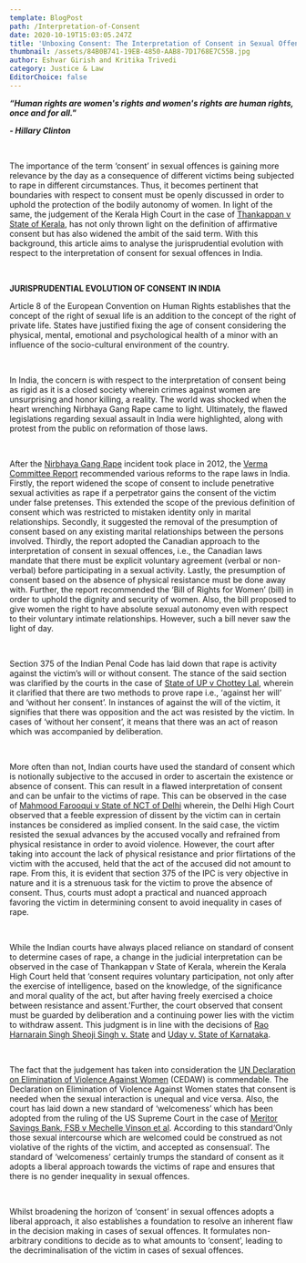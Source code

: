 ```yaml
---
template: BlogPost
path: /Interpretation-of-Consent
date: 2020-10-19T15:03:05.247Z
title: 'Unboxing Consent: The Interpretation of Consent in Sexual Offences'
thumbnail: /assets/84B0B741-19EB-4850-AAB8-7D1768E7C55B.jpg
author: Eshvar Girish and Kritika Trivedi
category: Justice & Law
EditorChoice: false
---
```

***“Human rights are women's rights and women's rights are human rights, once and for all."*** 

***\- Hillary Clinton***



<br>

The importance of the term ‘consent’ in sexual offences is gaining more relevance by the day as a consequence of different victims being subjected to rape in different circumstances. Thus, it becomes pertinent that boundaries with respect to consent must be openly discussed in order to uphold the protection of the bodily autonomy of women. In light of the same, the judgement of the Kerala High Court in the case of [Thankappan v State of Kerala](https://www.livelaw.in/pdf_upload/pdf_upload-377752.pdf), has not only thrown light on the definition of affirmative consent but has also widened the ambit of the said term. With this background, this article aims to analyse the jurisprudential evolution with respect to the interpretation of consent for sexual offences in India.

<br>

**JURISPRUDENTIAL EVOLUTION OF CONSENT IN INDIA**<br>

Article 8 of the European Convention on Human Rights establishes that the concept of the right of sexual life is an addition to the concept of the right of private life. States have justified fixing the age of consent considering the physical, mental, emotional and psychological health of a minor with an influence of the socio-cultural environment of the country.

<br>



In India, the concern is with respect to the interpretation of consent being as rigid as it is a closed society wherein crimes against women are unsurprising and honor killing, a reality. The world was shocked when the heart wrenching Nirbhaya Gang Rape came to light. Ultimately, the flawed legislations regarding sexual assault in India were highlighted, along with protest from the public on reformation of those laws.

<br>



After the [Nirbhaya Gang Rape](https://timesofindia.indiatimes.com/india/what-is-nirbhaya-case/articleshow/72868430.cms) incident took place in 2012, the [Verma Committee Report](https://www.thehindu.com/multimedia/archive/01340/Justice_Verma_Comm_1340438a.pdf) recommended various reforms to the rape laws in India. Firstly, the report widened the scope of consent to include penetrative sexual activities as rape if a perpetrator gains the consent of the victim under false pretenses. This extended the scope of the previous definition of consent which was restricted to mistaken identity only in marital relationships. Secondly, it suggested the removal of the presumption of consent based on any existing marital relationships between the persons involved. Thirdly, the report adopted the Canadian approach to the interpretation of consent in sexual offences, i.e., the Canadian laws mandate that there must be explicit voluntary agreement (verbal or non-verbal) before participating in a sexual activity. Lastly, the presumption of consent based on the absence of physical resistance must be done away with. Further, the report recommended the ‘Bill of Rights for Women’ (bill) in order to uphold the dignity and security of women. Also, the bill proposed to give women the right to have absolute sexual autonomy even with respect to their voluntary intimate relationships. However, such a bill never saw the light of day.

<br>



Section 375 of the Indian Penal Code has laid down that rape is activity against the victim’s will or without consent. The stance of the said section was clarified by the courts in the case of [State of UP v Chottey Lal](https://indiankanoon.org/doc/1408786/), wherein it clarified that there are two methods to prove rape i.e., ‘against her will’ and ‘without her consent’. In instances of against the will of the victim, it signifies that there was opposition and the act was resisted by the victim. In cases of ‘without her consent’, it means that there was an act of reason which was accompanied by deliberation.

<br>

More often than not, Indian courts have used the standard of consent which is notionally subjective to the accused in order to ascertain the existence or absence of consent. This can result in a flawed interpretation of consent and can be unfair to the victims of rape. This can be observed in the case of [Mahmood Farooqui v State of NCT of Delhi](https://drive.google.com/file/d/0B1HsQbGlNpEfTU1SdjBXa0oycWM/view) wherein, the Delhi High Court observed that a feeble expression of dissent by the victim can in certain instances be considered as implied consent. In the said case, the victim resisted the sexual advances by the accused vocally and refrained from physical resistance in order to avoid violence. However, the court after taking into account the lack of physical resistance and prior flirtations of the victim with the accused, held that the act of the accused did not amount to rape. From this, it is evident that section 375 of the IPC is very objective in nature and it is a strenuous task for the victim to prove the absence of consent. Thus, courts must adopt a practical and nuanced approach favoring the victim in determining consent to avoid inequality in cases of rape.

<br>



While the Indian courts have always placed reliance on standard of consent to determine cases of rape, a change in the judicial interpretation can be observed in the case of Thankappan v State of Kerala, wherein the Kerala High Court held that ‘consent requires voluntary participation, not only after the exercise of intelligence, based on the knowledge, of the significance and moral quality of the act, but after having freely exercised a choice between resistance and assent.’Further, the court observed that consent must be guarded by deliberation and a continuing power lies with the victim to withdraw assent. This judgment is in line with the decisions of [Rao Harnarain Singh Sheoji Singh v. State](https://indiankanoon.org/doc/1546234/) and [Uday v. State of Karnataka](https://indiankanoon.org/doc/1100330/).

<br>



The fact that the judgement has taken into consideration the [UN Declaration on Elimination of Violence Against Women](https://www.ohchr.org/EN/ProfessionalInterest/Pages/ViolenceAgainstWomen.aspx) (CEDAW) is commendable. The Declaration on Elimination of Violence Against Women states that consent is needed when the sexual interaction is unequal and vice versa. Also, the court has laid down a new standard of ‘welcomeness’ which has been adopted from the ruling of the US Supreme Court in the case of [Meritor Savings Bank, FSB v Mechelle Vinson et al](https://supreme.justia.com/cases/federal/us/477/57/). According to this standard‘Only those sexual intercourse which are welcomed could be construed as not violative of the rights of the victim, and accepted as consensual’. The standard of ‘welcomeness’ certainly trumps the standard of consent as it adopts a liberal approach towards the victims of rape and ensures that there is no gender inequality in sexual offences.



<br>



Whilst broadening the horizon of ‘consent’ in sexual offences adopts a liberal approach, it also establishes a foundation to resolve an inherent flaw in the decision making in cases of sexual offences. It formulates non-arbitrary conditions to decide as to what amounts to ‘consent’, leading to the decriminalisation of the victim in cases of sexual offences.
